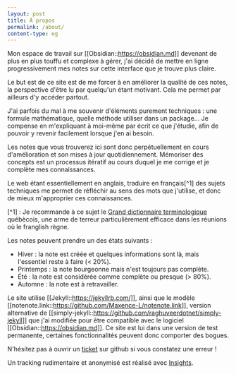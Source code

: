 ```yaml
---
layout: post
title: À propos
permalink: /about/
content-type: eg
---
```


Mon espace de travail sur [[Obsidian::https://obsidian.md]] devenant de plus en plus touffu et complexe à gérer, j'ai décidé de mettre en ligne progressivement mes notes sur cette interface que je trouve plus claire.

Le but est de ce site est de me forcer à en améliorer la qualité de ces notes, la perspective d'être lu par quelqu'un étant motivant. Cela me permet par ailleurs d'y accéder partout.

J'ai parfois du mal à me souvenir d'éléments purement techniques : une formule mathématique, quelle méthode utiliser dans un package... Je compense en m'expliquant à moi-même par écrit ce que j'étudie, afin de pouvoir y revenir facilement lorsque j'en ai besoin.

Les notes que vous trouverez ici sont donc perpétuellement en cours d'amélioration et son mises à jour quotidiennement. Mémoriser des concepts est un processus itératif au cours duquel je me corrige et je complète mes connaissances. 

Le web étant essentiellement en anglais, traduire en français[^1] des sujets techniques me permet de réfléchir au sens des mots que j'utilise, et donc de mieux m'approprier ces connaissances.

[^1] : Je recommande à ce sujet le [Grand dictionnaire terminologique](http://gdt.oqlf.gouv.qc.ca/) québècois, une arme de terreur particulièrement efficace dans les réunions où le franglish règne.

Les notes peuvent prendre un des états suivants :

- Hiver : la note est créée et quelques informations sont là, mais l'essentiel reste à faire (< 20%).
- Printemps : la note bourgeonne mais n'est toujours pas complète.
- Été : la note est considérée comme complète ou presque (> 80%).
- Automne : la note est à retravailler.

Le site utilise [[Jekyll::https://jekyllrb.com/]], ainsi que le modèle [[notenote.link::https://github.com/Maxence-L/notenote.link]], version alternative de [[simply-jekyll::https://github.com/raghuveerdotnet/simply-jekyll]] que j'ai modifiée pour être compatible avec le logiciel [[Obsidian::https://obsidian.md]]. Ce site est lui dans une version de test permanente, certaines fonctionnalités peuvent donc comporter des bogues.

N'hésitez pas à ouvrir un [ticket](https://github.com/Maxence-L/arboretum.link/issues) sur github si vous constatez une erreur ! 

Un tracking rudimentaire et anonymisé est réalisé avec [Insights](https://getinsights.io/).

